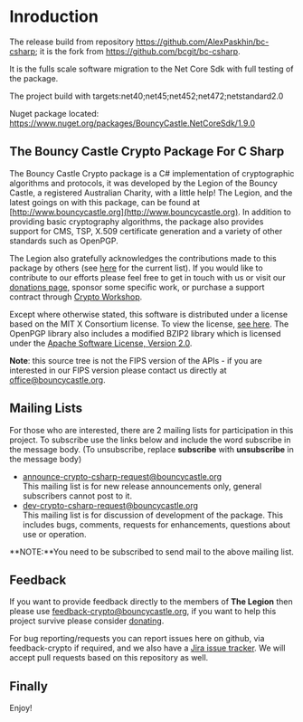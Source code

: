 # Inroduction

The release build from repository https://github.com/AlexPaskhin/bc-csharp; it is the fork from https://github.com/bcgit/bc-csharp.

It is the fulls scale software migration to the Net Core Sdk with full testing of the package.



The project build with targets:net40;net45;net452;net472;netstandard2.0

Nuget package located: https://www.nuget.org/packages/BouncyCastle.NetCoreSdk/1.9.0

## The Bouncy Castle Crypto Package For C Sharp

The Bouncy Castle Crypto package is a C\# implementation of cryptographic algorithms and protocols, it was developed by the Legion of the Bouncy Castle, a registered Australian Charity, with a little help! The Legion, and the latest goings on with this package, can be found at [http://www.bouncycastle.org](http://www.bouncycastle.org). In addition to providing basic cryptography algorithms, the package also provides support for CMS, TSP, X.509 certificate generation and a variety of other standards such as OpenPGP.

The Legion also gratefully acknowledges the contributions made to this package by others (see [here](http://www.bouncycastle.org/csharp/contributors.html) for the current list). If you would like to contribute to our efforts please feel free to get in touch with us or visit our [donations page](https://www.bouncycastle.org/donate), sponsor some specific work, or purchase a support contract through [Crypto Workshop](http://www.cryptoworkshop.com).

Except where otherwise stated, this software is distributed under a license based on the MIT X Consortium license. To view the license, [see here](http://www.bouncycastle.org/licence.html). The OpenPGP library also includes a modified BZIP2 library which is licensed under the [Apache Software License, Version 2.0](http://www.apache.org/licenses/). 

**Note**: this source tree is not the FIPS version of the APIs - if you are interested in our FIPS version please contact us directly at  [office@bouncycastle.org](mailto:office@bouncycastle.org).

## Mailing Lists

For those who are interested, there are 2 mailing lists for participation in this project. To subscribe use the links below and include the word subscribe in the message body. (To unsubscribe, replace **subscribe** with **unsubscribe** in the message body)

*   [announce-crypto-csharp-request@bouncycastle.org](mailto:announce-crypto-csharp-request@bouncycastle.org)  
    This mailing list is for new release announcements only, general subscribers cannot post to it.
*   [dev-crypto-csharp-request@bouncycastle.org](mailto:dev-crypto-csharp-request@bouncycastle.org)  
    This mailing list is for discussion of development of the package. This includes bugs, comments, requests for enhancements, questions about use or operation.

**NOTE:**You need to be subscribed to send mail to the above mailing list.

## Feedback 

If you want to provide feedback directly to the members of **The Legion** then please use [feedback-crypto@bouncycastle.org](mailto:feedback-crypto@bouncycastle.org), if you want to help this project survive please consider [donating](https://www.bouncycastle.org/donate).

For bug reporting/requests you can report issues here on github, via feedback-crypto if required, and we also have a [Jira issue tracker](http://www.bouncycastle.org/jira). We will accept pull requests based on this repository as well.

## Finally

Enjoy!
